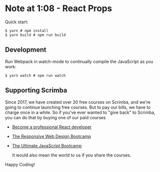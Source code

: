 # Note at 1:08 - React Props

Quick start:

```
$ yarn # npm install
$ yarn build # npm run build
````

## Development

Run Webpack in watch-mode to continually compile the JavaScript as you work:

```
$ yarn watch # npm run watch
```

## Supporting Scrimba

Since 2017, we have created over 20 free courses on Scrimba, and we're going to
continue launching free courses. But to pay our bills, we have to charge once
in a while. So if you've ever wanted to "give back" to Scrimba, you can do that by buying
	one of our paid courses

- [Become a professional React developer](https://scrimba.com/g/greact)
- [The Responsive Web Design Bootcamp](https://scrimba.com/g/gresponsive)
- [The Ultimate JavaScript Bootcamp](https://scrimba.com/g/gjavascript)

	It would also mean the world to us if you share the courses.  

Happy Coding!
